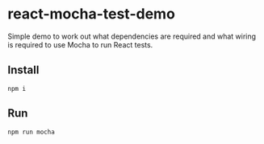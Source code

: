 # react-mocha-test-demo

Simple demo to work out what dependencies are required and what wiring is required to use Mocha to run React tests.

## Install

```npm i```

## Run

```npm run mocha```
